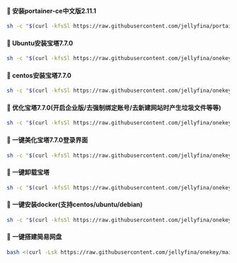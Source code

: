 #### 🚩 安装portainer-ce中文版2.11.1
```sh
sh -c "$(curl -kfsSl https://raw.githubusercontent.com/jellyfina/portainer-ce/main/portainer-ce-x86.sh)"
```
#### 🚩 Ubuntu安装宝塔7.7.0
```sh
sh -c "$(curl -kfsSl https://raw.githubusercontent.com/jellyfina/onekey/main/baota/install-ubuntu_6.0.sh)"
```
#### 🚩 centos安装宝塔7.7.0
```sh
sh -c "$(curl -kfsSl https://raw.githubusercontent.com/jellyfina/onekey/main/baota/install_6.0.sh)"
```
#### 🚩 优化宝塔7.7.0(开启企业版/去强制绑定账号/去新建网站时产生垃圾文件等等)
```sh
sh -c "$(curl -kfsSl https://raw.githubusercontent.com/jellyfina/onekey/main/baota/optimize.sh)"
```
#### 🚩 一键美化宝塔7.7.0登录界面
```sh
sh -c "$(curl -kfsSl https://raw.githubusercontent.com/jellyfina/onekey/main/baota/nice.sh)"
```
#### 🚩 一键卸载宝塔
```sh
sh -c "$(curl -kfsSl https://raw.githubusercontent.com/jellyfina/onekey/main/baota/bt-uninstall.sh)"
```
#### 🚩 一键安装docker(支持centos/ubuntu/debian)
```sh
sh -c "$(curl -kfsSl https://raw.githubusercontent.com/jellyfina/onekey/main/docker.sh)"
```
#### 🚩 一键搭建简易网盘
```sh
bash <(curl -Lsk https://raw.githubusercontent.com/jellyfina/onekey/main/cloud-install.sh)
```
